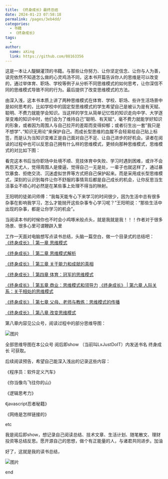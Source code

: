 ```yaml
---
title: 《终身成长》最终总结
date: 2024-01-23 07:58:18
permalink: /pages/3eb4dd/
categories:
  - 书籍
  - 《终身成长》
tags:
  - 
author: 
  name: aXing
  link: https://github.com/08163356
---
```

这是一本让人醍醐灌顶的书籍。与那些让你努力、让你坚定信念、让你与人为善，读完依然不知道怎么做的心灵鸡汤不同，这本书开篇告诉你人的思维是可以改变的，通过举体育、职场、学校等例子从分析不同思维模式的如何思考，让你深信不同的思维模式导致不同的行为。最后提供了改变思维模式的方法。



由深入浅，这本书本质上讲了两种思维模式在体育、学校、职场、些许生活场景中是如何思考的，比如学校中的固定型思维模式的学生希望自己是被认为是有天赋、聪明、不费力就能学会知识。当这样的学生从简单记忆性的知识走向中学、大学逐渐变难的知识中时，他们会为了维持自己”聪明、有天赋“，毫不费力就能学好知识的形象，或者因为周围人与自己拉开的差距而变得抑郁；或者衍生出一套”我只是不想学“、”知识无用论“来保护自己。而成长型思维的血腥不会轻易给自己贴上标签，而是认为当知识变难正是自己面对自己不足、让自己进步的好机会。读者在阅读的过程中也可以反思自己拥有什么样的思维模式，更倾向那种思维模式，思维模式的对比如下图：




看完这本书后当你职场中处境不顺、竞技体育中失败、学习时遇到困难，或许不会再怨天尤人，觉得周围人是傻逼，觉得自己一无是处，一辈子也就这样了，通过暴饮暴食、拒绝交流、沉迷虚拟世界等方式把自己保护起来。而是采用成长型思维模式，深刻的认识到每件让你不舒服的事情背后都是自己成长的机会，让你反思当生活事业不顺心时必然是在某些事上处理不得当的映射。

王阳明的徒弟问师傅：“我每天能专心下来学习的时间很少，因为生活中总有很多杂事在影响我学习，怎么才能抛开这些杂事专心学习呢？”王阳明说：“那些生活中出现的杂事，都是让你学习的机会”。

当阅读本书的时候你也不时会小鸡啄米般点头，就是我就是我！！！作者对于很多场景、很多心里可谓鞭辟入里





工作一天面对电脑想写点读书总结，头脑一篇空白，做一个目录式的总结吧：
[《终身成长》 | 第一章 思维模式](http://mp.weixin.qq.com/s?__biz=Mzg3NTIyNDg3Mg==&mid=2247483735&idx=1&sn=2123873f58aaf65ed61fe23fe5c01100&chksm=cec58b10f9b20206b6089f02d9b6263d399ef8917afe85c5e41dba8fdd77b6c6ef292ecc1363&scene=21#wechat_redirect)

[《终身成长》 | 第二章 思维模式解析](http://mp.weixin.qq.com/s?__biz=Mzg3NTIyNDg3Mg==&mid=2247483745&idx=1&sn=a12267c305cf459b12ce7faa43719d3d&chksm=cec58b26f9b20230bd57cd80fef8e5433595554d89f68dc6b0359f13acdaf4d26fa638f2ad70&scene=21#wechat_redirect)

[《终身成长》 | 第三章 关于能力和成就的真相](http://mp.weixin.qq.com/s?__biz=Mzg3NTIyNDg3Mg==&mid=2247483763&idx=1&sn=336a0d9ae4e191414c6b9934a0b21f07&chksm=cec58b34f9b20222d8f839fb23410e7cfbebb8ddb466a928c170448c6af4c3f1eafb26b02fb8&scene=21#wechat_redirect)

[《终身成长》 | 第四章 体育：冠军的思维模式](http://mp.weixin.qq.com/s?__biz=Mzg3NTIyNDg3Mg==&mid=2247483776&idx=1&sn=612b8dd4a6b312dbc9d6e96fe6d5b91c&chksm=cec58bc7f9b202d1a4059ecacf2c07fc4f789d6bb99ec4c098d059f4226f648eadbed2b3662c&scene=21#wechat_redirect)

[《终身成长》 | 第五章 商业：思维模式和领导力](http://mp.weixin.qq.com/s?__biz=Mzg3NTIyNDg3Mg==&mid=2247483787&idx=1&sn=e14ec62ce7dcfcf8393757d76ba741a8&chksm=cec58bccf9b202da3727e7528aa429e09bdfa7625e5c0a0886e687f697be52bf0e24cb400d2c&scene=21#wechat_redirect)
[《终身成长》 | 第六章 人际关系：关于相处的思维模式](http://mp.weixin.qq.com/s?__biz=Mzg3NTIyNDg3Mg==&mid=2247483805&idx=1&sn=2c5b8690e2690c8f968f3d74436ca6e0&chksm=cec58bdaf9b202cc46663e8bba8d6e486df37a20c6c796a98b2b634f7d3194f5e249c8ff9496&scene=21#wechat_redirect)

[《终身成长》 | 第七章  父母、老师与教练：思维模式的传播](http://mp.weixin.qq.com/s?__biz=Mzg3NTIyNDg3Mg==&mid=2247483819&idx=1&sn=a3b6d9ad0b98047e4236859754aa34b6&chksm=cec58becf9b202fadec66087decff82d15e1b84ac96e7170f11d15b46b9f92292a85dd622d8a&scene=21#wechat_redirect)

[《终身成长》 | 第八章 改变思维模式](http://mp.weixin.qq.com/s?__biz=Mzg3NTIyNDg3Mg==&mid=2247483842&idx=1&sn=5154d33fc21cfac51d8df6723171fb78&chksm=cec58b85f9b20293920c5a96819321f0aa5e67d10342b13ed107551322c7ed132e24e45d6b19#rd)



第八章内容见公众号，阅读过程中的部分思维导图：

![图片](https://mmbiz.qpic.cn/mmbiz_png/n6oeVFicGgniaiaWCqsufBTgNscGICl6AhgiaUciaamQkXoJRWiaYfr0o1Raadw6xnibCc3PYcxw4II8XnBT0CQ5iboecg/640?wx_fmt=png)



全部思维导图在本公众号  阅后即show   （当前叫LxJustDoIT）内发送书名 终身成长 可获取。





后续阅读预告，希望自己能深入浅出的记录这些内容：

《程序员：软件定义汽车》

《你当像鸟飞往你的山》

《逻辑思考力》

《javascript忍者秘籍》

《网络是怎样链接的》

etc



我是阅后即show，想记录自己阅读总结、技术文章、生活计划、随笔散文、理财投资等总结反思。愿开源自己的思想，做个有正能量的人，与诸君共同进步。加油



好了，这就是我的读书总结，

![图片](https://mmbiz.qpic.cn/mmbiz_jpg/n6oeVFicGgniaiaWCqsufBTgNscGICl6AhgAUPkq4HBsFN9c4Nic9hg86In5miatVXWs9hLYy9Oib5ibrJPic2RQoUibt5w/640?wx_fmt=jpeg)

end